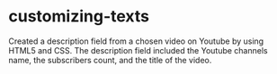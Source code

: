 # customizing-texts

Created a description field from a chosen video on Youtube by using HTML5 and CSS.
The description field included the Youtube channels name, the subscribers count, and the title of the video.

